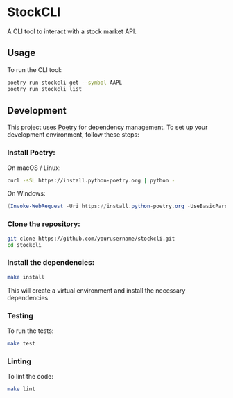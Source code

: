 # StockCLI

A CLI tool to interact with a stock market API.

## Usage

To run the CLI tool:

```bash
poetry run stockcli get --symbol AAPL
poetry run stockcli list
```

## Development

This project uses [Poetry](https://python-poetry.org/) for dependency
management. To set up your development environment, follow these steps:

### Install Poetry:

On macOS / Linux:

```bash
curl -sSL https://install.python-poetry.org | python -
```

On Windows:

```powershell
(Invoke-WebRequest -Uri https://install.python-poetry.org -UseBasicParsing).Content | python -
```

### Clone the repository:

```bash
git clone https://github.com/yourusername/stockcli.git
cd stockcli
```

### Install the dependencies:

```bash
make install
```

This will create a virtual environment and install the necessary dependencies.


### Testing

To run the tests:

```bash
make test
```

### Linting

To lint the code:

```bash
make lint
```
